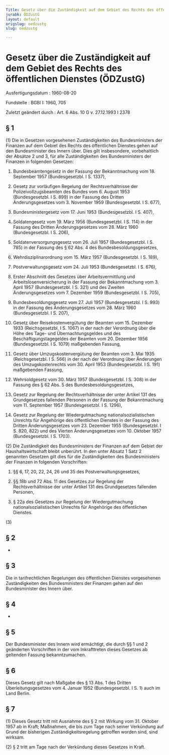 ```yaml
---
Title: Gesetz über die Zuständigkeit auf dem Gebiet des Rechts des öffentlichen Dienstes
jurabk: ÖDZustG
layout: default
origslug: oedzustg
slug: oedzustg

---
```


# Gesetz über die Zuständigkeit auf dem Gebiet des Rechts des öffentlichen Dienstes (ÖDZustG)

Ausfertigungsdatum
:   1960-08-20

Fundstelle
:   BGBl I: 1960, 705

Zuletzt geändert durch
:   Art. 6 Abs. 10 G v. 27.12.1993 I 2378


## § 1

(1) Die in Gesetzen vorgesehenen Zuständigkeiten des Bundesministers
der Finanzen auf dem Gebiet des Rechts des öffentlichen Dienstes gehen
auf den Bundesminister des Innern über. Dies gilt insbesondere,
vorbehaltlich der Absätze 2 und 3, für alle Zuständigkeiten des
Bundesministers der Finanzen in folgenden Gesetzen:

1.  Bundesbeamtengesetz in der Fassung der Bekanntmachung vom 18.
    September 1957 (Bundesgesetzbl. I S. 1337),


2.  Gesetz zur vorläufigen Regelung der Rechtsverhältnisse der
    Polizeivollzugsbeamten des Bundes vom 6. August 1953 (Bundesgesetzbl.
    I S. 899) in der Fassung des Dritten Änderungsgesetzes vom 3. November
    1959 (Bundesgesetzbl. I S. 677),


3.  Bundesministergesetz vom 17. Juni 1953 (Bundesgesetzbl. I S. 407),


4.  Soldatengesetz vom 19. März 1956 (Bundesgesetzbl. I S. 114) in der
    Fassung des Dritten Änderungsgesetzes vom 28. März 1960
    (Bundesgesetzbl. I S. 206),


5.  Soldatenversorgungsgesetz vom 26. Juli 1957 (Bundesgesetzbl. I S. 785)
    in der Fassung des § 62 Abs. 4 des Bundesbesoldungsgesetzes,


6.  Wehrdisziplinarordnung vom 15. März 1957 (Bundesgesetzbl. I S. 189),


7.  Postverwaltungsgesetz vom 24. Juli 1953 (Bundesgesetzbl. I S. 676),


8.  Erster Abschnitt des Gesetzes über Arbeitsvermittlung und
    Arbeitslosenversicherung in der Fassung der Bekanntmachung vom 3.
    April 1957 (Bundesgesetzbl. I S. 321) und des Zweiten
    Änderungsgesetzes vom 7. Dezember 1959 (Bundesgesetzbl. I S. 705),


9.  Bundesbesoldungsgesetz vom 27. Juli 1957 (Bundesgesetzbl. I S. 993) in
    der Fassung des Änderungsgesetzes vom 28. März 1960 (Bundesgesetzbl. I
    S. 207),


10. Gesetz über Reisekostenvergütung der Beamten vom 15. Dezember 1933
    (Reichsgesetzbl. I S. 1067) in der nach der Verordnung über die Höhe
    des Tage- und Übernachtungsgeldes und des Beschäftigungstagegeldes der
    Beamten vom 20. Dezember 1956 (Bundesgesetzbl. I S. 1079) maßgebenden
    Fassung,


11. Gesetz über Umzugskostenvergütung der Beamten vom 3. Mai 1935
    (Reichsgesetzbl. I S. 566) in der nach der Verordnung über Änderungen
    des Umzugskostenrechts vom 30. April 1953 (Bundesgesetzbl. I S. 191)
    maßgebenden Fassung,


12. Wehrsoldgesetz vom 30. März 1957 (Bundesgesetzbl. I S. 308) in der
    Fassung des § 62 Abs. 5 des Bundesbesoldungsgesetzes,


13. Gesetz zur Regelung der Rechtsverhältnisse der unter Artikel 131 des
    Grundgesetzes fallenden Personen in der Fassung der Bekanntmachung vom
    11\. September 1957 (Bundesgesetzbl. I S. 1296),


14. Gesetz zur Regelung der Wiedergutmachung nationalsozialistischen
    Unrechts für Angehörige des öffentlichen Dienstes in der Fassung des
    Dritten Änderungsgesetzes vom 23. Dezember 1955 (Bundesgesetzbl. I S.
    820, 822) und des Vierten Änderungsgesetzes vom 10. Oktober 1957
    (Bundesgesetzbl. I S. 1703).




(2) Die Zuständigkeit des Bundesministers der Finanzen auf dem Gebiet
der Haushaltswirtschaft bleibt unberührt. In den unter Absatz 1 Satz 2
genannten Gesetzen gilt dies für die Zuständigkeiten des
Bundesministers der Finanzen in folgenden Vorschriften:

1.  §§ 6, 17, 20, 22, 24, 26 und 35 des Postverwaltungsgesetzes,


2.  §§ 18b und 72 Abs. 11 des Gesetzes zur Regelung der Rechtsverhältnisse
    der unter Artikel 131 des Grundgesetzes fallenden Personen,


3.  § 22a des Gesetzes zur Regelung der Wiedergutmachung
    nationalsozialistischen Unrechts für Angehörige des öffentlichen
    Dienstes.




(3)


## § 2

-


## § 3

Die in tarifrechtlichen Regelungen des öffentlichen Dienstes
vorgesehenen Zuständigkeiten des Bundesministers der Finanzen gehen
auf den Bundesminister des Innern über.


## § 4

-


## § 5

Der Bundesminister des Innern wird ermächtigt, die durch §§ 1 und 2
geänderten Vorschriften in der vom Inkrafttreten dieses Gesetzes ab
geltenden Fassung bekanntzumachen.


## § 6

Dieses Gesetz gilt nach Maßgabe des § 13 Abs. 1 des Dritten
Überleitungsgesetzes vom 4. Januar 1952 (Bundesgesetzbl. I S. 1) auch
im Land Berlin.


## § 7

(1) Dieses Gesetz tritt mit Ausnahme des § 2 mit Wirkung vom 31.
Oktober 1957 ab in Kraft; Maßnahmen, die bis zum Tage nach seiner
Verkündung auf Grund der bisherigen Zuständigkeitsregelung getroffen
worden sind, sind wirksam.

(2) § 2 tritt am Tage nach der Verkündung dieses Gesetzes in Kraft.

